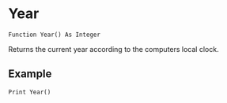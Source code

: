 <!--time-->
Year
====

```eppabasic
Function Year() As Integer
```

Returns the current year according to the computers local clock.

Example
---------
```eppabasic
Print Year()
```
